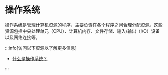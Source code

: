 # 操作系统

操作系统是管理计算机资源的程序，主要负责在各个程序之间合理分配资源。这些资源包括中央处理单元（CPU）、计算机内存、文件存储、输入/输出（I/O）设备以及网络连接等。

:::info[访问以下资源以了解更多信息]

- [什么是操作系统？](https://edu.gcfglobal.org/en/computerbasics/understanding-operating-systems/1/)

:::
